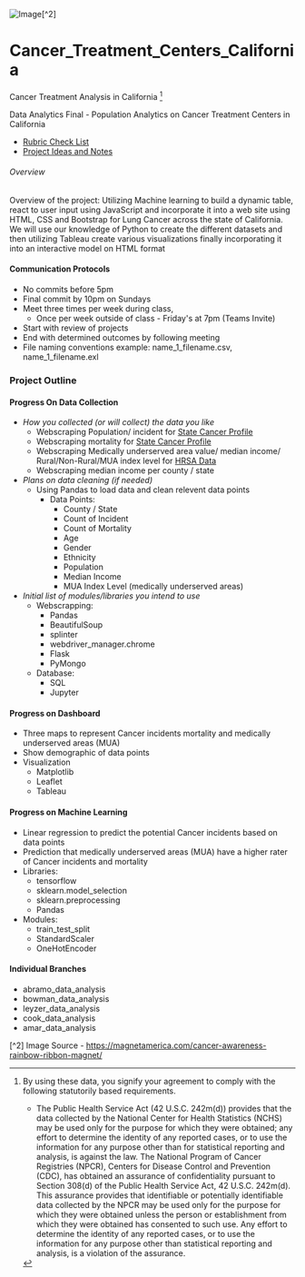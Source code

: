 ![Image](https://cdn10.bigcommerce.com/s-npe4l/products/236/images/191/M-LR-CA4C---High__74297.1456496284.1280.1280.jpg?c=2)[^2]
# Cancer_Treatment_Centers_California 

Cancer Treatment Analysis in California [^1]


Data Analytics Final - Population Analytics on Cancer Treatment Centers in California


- [Rubric Check List](https://docs.google.com/spreadsheets/d/1v1SoQnN5IQMc73mvup8fepkPMwDa6uQx_xUf28m6x9E/edit?usp=sharing)
- [Project Ideas and Notes](https://docs.google.com/document/d/1zQ-kWXyErR-VrSmm-UKi8zXpiTBnO7TUFKcRfpWdSdU/edit)


###### Overview
Overview of the project: Utilizing Machine learning to build a dynamic table, react to user input using JavaScript and incorporate it into a web site using HTML, CSS and Bootstrap for Lung Cancer across the state of California. We will use our knowledge of Python to create the different datasets and then utilizing Tableau create various visualizations finally incorporating it into an interactive model on HTML format

#### Communication Protocols
- No commits before 5pm
- Final commit by 10pm on Sundays
- Meet three times per week during class, 
    - Once per week outside of class - Friday's at 7pm (Teams Invite)
- Start with review of projects
- End with determined outcomes by following meeting
- File naming conventions example: name_1_filename.csv, name_1_filename.exl

### Project Outline

#### Progress On Data Collection
- *How you collected (or will collect) the data you like*
    - Webscraping Population/ incident for [State Cancer Profile](https://www.statecancerprofiles.cancer.gov/)
    - Webscraping mortality for [State Cancer Profile](https://www.statecancerprofiles.cancer.gov/)
    - Webscraping Medically underserved area value/ median income/ Rural/Non-Rural/MUA index level for [HRSA Data](https://data.hrsa.gov/tools/shortage-area/mua-find)
    - Webscraping median income per county / state
- *Plans on data cleaning (if needed)*
    - Using Pandas to load data and clean relevent data points
        - Data Points:
            - County / State
            - Count of Incident
            - Count of Mortality 
            - Age
            - Gender 
            - Ethnicity  
            - Population
            - Median Income
            - MUA Index Level (medically underserved areas)
- *Initial list of modules/libraries you intend to use*
    - Webscrapping:
        - Pandas
        - BeautifulSoup
        - splinter
        - webdriver_manager.chrome 
        - Flask
        - PyMongo
    - Database:
        - SQL
        - Jupyter 

#### Progress on Dashboard 
- Three maps to represent Cancer incidents mortality and medically underserved areas (MUA)
- Show demographic of data points 
- Visualization 
    - Matplotlib 
    - Leaflet
    - Tableau
#### Progress on Machine Learning
- Linear regression to predict the potential Cancer incidents based on data points
- Prediction that medically underserved areas (MUA) have a higher rater of Cancer incidents and mortality
- Libraries:
    - tensorflow
    - sklearn.model_selection
    - sklearn.preprocessing
    - Pandas
- Modules:
    - train_test_split
    - StandardScaler
    - OneHotEncoder

#### Individual Branches
- abramo_data_analysis
- bowman_data_analysis
- leyzer_data_analysis
- cook_data_analysis
- amar_data_analysis


[^1]: By using these data, you signify your agreement to comply with the following statutorily based requirements.
    - The Public Health Service Act (42 U.S.C. 242m(d)) provides that the data collected by the National Center for Health Statistics (NCHS) may be used only for the purpose for which they were obtained; any effort to determine the identity of any reported cases, or to use the information for any purpose other than for statistical reporting and analysis, is against the law. The National Program of Cancer Registries (NPCR), Centers for Disease Control and Prevention (CDC), has obtained an assurance of confidentiality pursuant to Section 308(d) of the Public Health Service Act, 42 U.S.C. 242m(d). This assurance provides that identifiable or potentially identifiable data collected by the NPCR may be used only for the purpose for which they were obtained unless the person or establishment from which they were obtained has consented to such use. Any effort to determine the identity of any reported cases, or to use the information for any purpose other than statistical reporting and analysis, is a violation of the assurance.

[^2] Image Source - https://magnetamerica.com/cancer-awareness-rainbow-ribbon-magnet/
